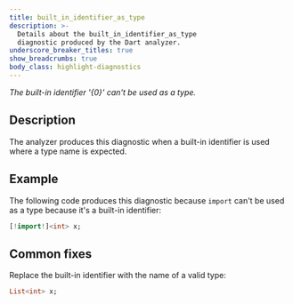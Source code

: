 ```yaml
---
title: built_in_identifier_as_type
description: >-
  Details about the built_in_identifier_as_type
  diagnostic produced by the Dart analyzer.
underscore_breaker_titles: true
show_breadcrumbs: true
body_class: highlight-diagnostics
---
```


_The built-in identifier '{0}' can't be used as a type._

## Description

The analyzer produces this diagnostic when a built-in identifier is used
where a type name is expected.

## Example

The following code produces this diagnostic because `import` can't be used
as a type because it's a built-in identifier:

```dart
[!import!]<int> x;
```

## Common fixes

Replace the built-in identifier with the name of a valid type:

```dart
List<int> x;
```
